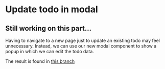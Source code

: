 # Update todo in modal

## Still working on this part...

Having to navigate to a new page just to update an existing todo may feel unnecessary. 
Instead, we can use our new modal component to show a popup in which we can edit the todo data.

The result is found in [this branch]()